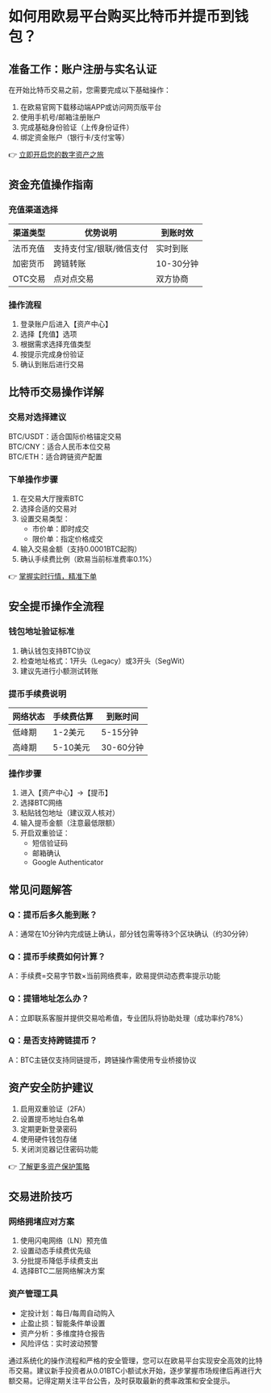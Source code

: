 # 如何用欧易平台购买比特币并提币到钱包？

## 准备工作：账户注册与实名认证

在开始比特币交易之前，您需要完成以下基础操作：
1. 在欧易官网下载移动端APP或访问网页版平台
2. 使用手机号/邮箱注册账户
3. 完成基础身份验证（上传身份证件）
4. 绑定资金账户（银行卡/支付宝等）

👉 [立即开启您的数字资产之旅](https://bit.ly/okx_welcome)

## 资金充值操作指南

### 充值渠道选择
| 渠道类型   | 优势说明                 | 到账时效     |
|------------|--------------------------|--------------|
| 法币充值   | 支持支付宝/银联/微信支付 | 实时到账     |
| 加密货币   | 跨链转账                 | 10-30分钟    |
| OTC交易    | 点对点交易               | 双方协商     |

### 操作流程
1. 登录账户后进入【资产中心】
2. 选择【充值】选项
3. 根据需求选择充值类型
4. 按提示完成身份验证
5. 确认到账后进行交易

## 比特币交易操作详解

### 交易对选择建议
BTC/USDT：适合国际价格锚定交易  
BTC/CNY：适合人民币本位交易  
BTC/ETH：适合跨链资产配置

### 下单操作步骤
1. 在交易大厅搜索BTC
2. 选择合适的交易对
3. 设置交易类型：
   - 市价单：即时成交
   - 限价单：指定价格成交
4. 输入交易金额（支持0.0001BTC起购）
5. 确认手续费比例（欧易当前标准费率0.1%）

👉 [掌握实时行情，精准下单](https://bit.ly/okx_welcome)

## 安全提币操作全流程

### 钱包地址验证标准
1. 确认钱包支持BTC协议
2. 检查地址格式：1开头（Legacy）或3开头（SegWit）
3. 建议先进行小额测试转账

### 提币手续费说明
| 网络状态 | 手续费估算 | 到账时间 |
|----------|------------|----------|
| 低峰期   | 1-2美元    | 5-15分钟 |
| 高峰期   | 5-10美元   | 30-60分钟|

### 操作步骤
1. 进入【资产中心】→【提币】
2. 选择BTC网络
3. 粘贴钱包地址（建议双人核对）
4. 输入提币金额（注意最低限额）
5. 开启双重验证：
   - 短信验证码
   - 邮箱确认
   - Google Authenticator

## 常见问题解答

### Q：提币后多久能到账？
A：通常在10分钟内完成链上确认，部分钱包需等待3个区块确认（约30分钟）

### Q：提币手续费如何计算？
A：手续费=交易字节数×当前网络费率，欧易提供动态费率提示功能

### Q：提错地址怎么办？
A：立即联系客服并提供交易哈希值，专业团队将协助处理（成功率约78%）

### Q：是否支持跨链提币？
A：BTC主链仅支持同链提币，跨链操作需使用专业桥接协议

## 资产安全防护建议

1. 启用双重验证（2FA）
2. 设置提币地址白名单
3. 定期更新登录密码
4. 使用硬件钱包存储
5. 关闭浏览器记住密码功能

👉 [了解更多资产保护策略](https://bit.ly/okx_welcome)

## 交易进阶技巧

### 网络拥堵应对方案
1. 使用闪电网络（LN）预充值
2. 设置动态手续费优先级
3. 分批提币降低手续费支出
4. 选择BTC二层网络解决方案

### 资产管理工具
- 定投计划：每日/每周自动购入
- 止盈止损：智能条件单设置
- 资产分析：多维度持仓报告
- 风险评估：实时波动预警

通过系统化的操作流程和严格的安全管理，您可以在欧易平台实现安全高效的比特币交易。建议新手投资者从0.01BTC小额试水开始，逐步掌握市场规律后再进行大额交易。记得定期关注平台公告，及时获取最新的费率政策和安全提示。
